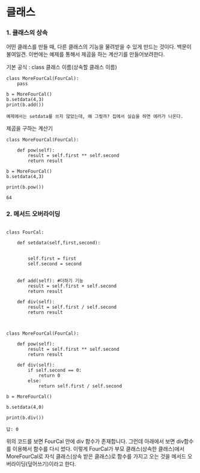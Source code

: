 # 클래스



### 1. 클래스의 상속

어떤 클래스를 만들 때, 다른 클래스의 기능을 물려받을 수 있게 만드는 것이다. 백문이 불여일견. 이번에는 예제를 통해서 제곱을 하는 계산기를 만들어보려한다. 



기본 공식 :  class 클래스 이름(상속할 클래스 이름)

```
class MoreFourCal(FourCal):
	pass
	
b = MoreFourCal()
b.setdata(4,3)
print(b.add())

예제에서는 setdata를 쓰지 않았는데, 왜 그럴까? 집에서 실습을 하면 에러가 나온다.
```



제곱을 구하는 계산기

```
class MoreFourCal(FourCal):

    def pow(self):
        result = self.first ** self.second
        return result

b = MoreFourCal()
b.setdata(4,3)

print(b.pow())

64
```



### 2. 메서드 오버라이딩



```

class FourCal:

    def setdata(self,first,second):
    
    
        self.first = first
        self.second = second


    def add(self): #더하기 기능
        result = self.first + self.second
        return result

    def div(self):
        result = self.first / self.second
        return result
         


class MoreFourCal(FourCal):

    def pow(self):
        result = self.first ** self.second
        return result

    def div(self):
        if self.second == 0:
            return 0
        else:
            return self.first / self.second

b = MoreFourCal()

b.setdata(4,0)

print(b.div())

답: 0
```



위의 코드를 보면 FourCal 안에 div 함수가 존재합니다. 그런데 아래에서 보면 div함수를 이용해서 함수를 다시 썼다. 이렇게 FourCal가 부모 클래스(상속한 클래스)에서 MoreFourCal로 자식 클래스(상속 받은 클래스)로 함수를 가지고 오는 것을 메서드 오버라이딩(덮어쓰기)이라고 한다.

































